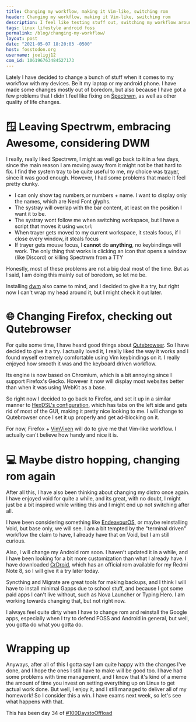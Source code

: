 ```yaml
---
title: Changing my workflow, making it Vim-like, switching rom 
header: Changing my workflow, making it Vim-like, switching rom 
description: I feel like testing stuff out, switching my workflow around, evading being bored and completing my homework in time! 
tags: linux lifestyle android foss  
permalink: /blog/changing-my-workflow/ 
layout: post 
date: "2021-05-07 18:20:03 -0500" 
host: fosstodon.org 
username: joeligj12 
com_id: 106196763484527173
--- 
```


Lately I have decided to change a bunch of stuff when it comes to my workflow with my devices. Be it my laptop or my android phone. I have made some changes mostly out of boredom, but also because I have got a few problems that I didn't feel like fixing on [Spectrwm](https://github.com/conformal/spectrwm), as well as other quality of life changes.

# 🪟 Leaving Spectrwm, embracing Awesome, considering DWM

I really, really liked Spectrwm, I might as well go back to it in a few days, since the main reason I am moving away from it might not be that hard to fix.
I find the system tray to be quite useful to me, my choice was [trayer](https://github.com/sargon/trayer-srg), since it was good enough. However, I had some problems that made it feel pretty clunky.

- I can only show tag numbers,or numbers + name. I want to display only the names, which are Nerd Font glyphs.
- The systray will overlap with the bar content, at least on the position I want it to be.
- The systray wont follow me when switching workspace, but I have a script that moves it using `wmctrl`
- When trayer gets moved to my current workspace, it steals focus, if I close every window, it steals focus
- If trayer gets mouse focus, I **cannot** do **anything**, no keybindings will work. The only thing that works is clicking an icon that opens a window (like Discord) or killing Spectrwm from a TTY 

Honestly, most of these problems are not a big deal most of the time. But as I said, I am doing this mainly out of boredom, so let me be.

Installing [dwm](https://dwm.suckless.org/) also came to mind, and I decided to give it a try, but right now I can't wrap my head around it, but I might check it out later.

# 🌐 Changing Firefox, checking out Qutebrowser

For quite some time, I have heard good things about [Qutebrowser](https://qutebrowser.org/). So I have decided to give it a try. I actually loved it, I really liked the way it works and I found myself extremely comfortable using Vim keybindings on it. I really enjoyed how smooth it was and the keyboard driven workflow.

Its engine is now based on Chromium, which is a bit annoying since I support Firefox's Gecko. However it now will display most websites better than when it was using WebKit as a base.

So right now I decided to go back to Firefox, and set it up in a similar manner to [HexDSL's configuration](https://gitlab.com/hexdsl/dots/-/tree/master/firefox), which has tabs on the left side and gets rid of most of the GUI, making it pretty nice looking to me. 
I will change to Qutebrowser once I set it up properly and get ad-blocking on it.

For now, Firefox + [VimVixen](https://github.com/ueokande/vim-vixen) will do to give me that Vim-like workflow. I actually can't believe how handy and nice it is. 

# 💻 Maybe distro hopping, changing rom again

After all this, I have also been thinking about changing my distro once again. I have enjoyed void for quite a while, and its great, with no doubt, I might just be a bit inspired while writing this and I might end up not switching after all. 

I have been considering something like [EndeavourOS](https://endeavouros.com/), or maybe reinstalling Void, but base only, we will see. I am a bit tempted by the "terminal driven" workflow the claim to have, I already have that on Void, but I am still curious. 

Also, I will change my Android rom soon. I haven't updated it in a while, and I have been looking for a bit more customization than what I already have. I have downloaded [CrDroid](https://crdroid.net/), which has an official rom available for my Redmi Note 8, so I will give it a try later today. 

Syncthing and Migrate are great tools for making backups, and  I think I will have to install minimal Gapps due to school stuff, and because I got some paid apps I can't live without, such as Nova Launcher or Typing Hero. I am working towards changing that, but not right now.

I always feel quite dirty when I have to change rom and reinstall the Google apps, especially when I try to defend FOSS and Android in general, but well, you gotta do what you gotta do.

# Wrapping up

Anyways, after all of this I gotta say I am quite happy with the changes I've done, and I hope the ones I still have to make will be good too. I have had some problems with time management, and I know that it's kind of a meme the amount of time you invest on setting everything up on Linux to get actual work done. But well, I enjoy it, and I still managed to deliver all of my homework! So I consider this a win. I have exams next week, so let's see what happens with that.

This has been day 34 of [#100DaystoOffload](https:/100DaystoOffload.com)
